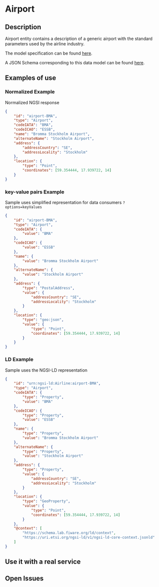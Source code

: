 # Airport

## Description

Airport entity contains a description of a generic airport with the standard parameters used by the airline industry.

The model specification can be found [here](doc/spec.md).

A JSON Schema corresponding to this data model can be found [here](./schema.json).

## Examples of use

### Normalized Example

Normalized NGSI response

```json
{
    "id": "airport-BMA",
    "type": "Airport",
    "codeIATA": "BMA",
    "codeICAO": "ESSB",
    "name": "Bromma Stockholm Airport",
    "alternateName": "Stockholm Airport",
    "address": {
        "addressCountry": "SE",
        "addressLocality": "Stockholm"
    },
    "location": {
        "type": "Point",
        "coordinates": [59.354444, 17.939722, 14]
    }
}
```


### key-value pairs Example

Sample uses simplified representation for data consumers `?options=keyValues`

```json
{
    "id": "airport-BMA",
    "type": "Airport",
    "codeIATA": {
        "value": "BMA"
    },
    "codeICAO": {
        "value": "ESSB"
    },
    "name": {
        "value": "Bromma Stockholm Airport"
    },
    "alternateName": {
        "value": "Stockholm Airport"
    },
    "address": {
        "type": "PostalAddress",
        "value": {
            "addressCountry": "SE",
            "addressLocality": "Stockholm"
        }
    },
    "location": {
        "type": "geo:json",
        "value": {
            "type": "Point",
            "coordinates": [59.354444, 17.939722, 14]
        }
    }
}
```

### LD Example

Sample uses the NGSI-LD representation

```json
{
    "id": "urn:ngsi-ld:Airline:airport-BMA",
    "type": "Airport",
    "codeIATA": {
        "type": "Property",
        "value": "BMA"
    },
    "codeICAO": {
        "type": "Property",
        "value": "ESSB"
    },
    "name": {
        "type": "Property",
        "value": "Bromma Stockholm Airport"
    },
    "alternateName": {
        "type": "Property",
        "value": "Stockholm Airport"
    },
    "address": {
        "type": "Property",
        "value": {
            "addressCountry": "SE",
            "addressLocality": "Stockholm"
        }
    },
    "location": {
        "type": "GeoProperty",
        "value": {
            "type": "Point",
            "coordinates": [59.354444, 17.939722, 14]
        }
    },
    "@context": [
        "https://schema.lab.fiware.org/ld/context",
        "https://uri.etsi.org/ngsi-ld/v1/ngsi-ld-core-context.jsonld"
    ]
}
```

## Use it with a real service

<!-- {{Provide a link to a real service providing data following the harmonized data format}} -->

## Open Issues
<!-- {{Describe here any open issue}}
i.e. This data model is being adapted to the (guidelines)[https://github.com/smart-data-models/data-models/blob/master/guidelines.md] -->
